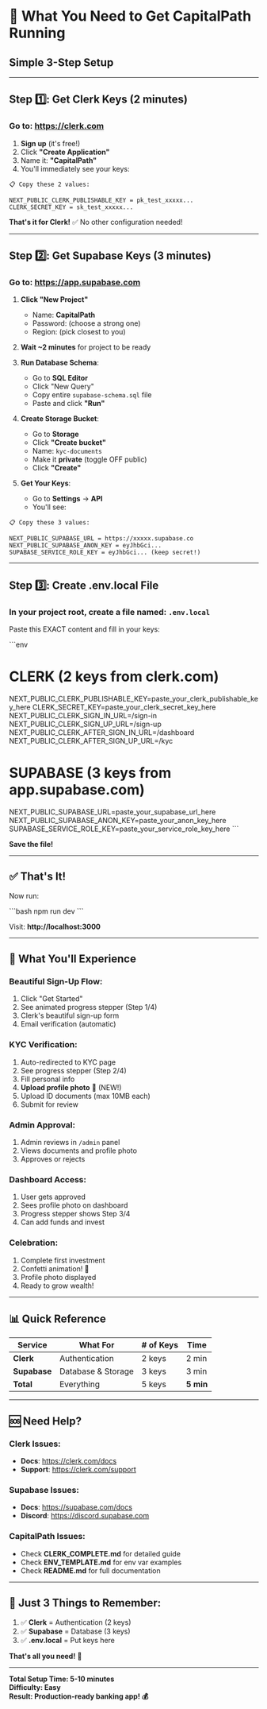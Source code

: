 # 🎯 What You Need to Get CapitalPath Running

## Simple 3-Step Setup

---

## Step 1️⃣: Get Clerk Keys (2 minutes)

### Go to: **https://clerk.com**

1. **Sign up** (it's free!)
2. Click **"Create Application"**
3. Name it: **"CapitalPath"**
4. You'll immediately see your keys:

```
📋 Copy these 2 values:

NEXT_PUBLIC_CLERK_PUBLISHABLE_KEY = pk_test_xxxxx...
CLERK_SECRET_KEY = sk_test_xxxxx...
```

**That's it for Clerk!** ✅ No other configuration needed!

---

## Step 2️⃣: Get Supabase Keys (3 minutes)

### Go to: **https://app.supabase.com**

1. **Click "New Project"**
   - Name: **CapitalPath**
   - Password: (choose a strong one)
   - Region: (pick closest to you)

2. **Wait ~2 minutes** for project to be ready

3. **Run Database Schema**:
   - Go to **SQL Editor**
   - Click "New Query"
   - Copy entire `supabase-schema.sql` file
   - Paste and click **"Run"**

4. **Create Storage Bucket**:
   - Go to **Storage**
   - Click **"Create bucket"**
   - Name: `kyc-documents`
   - Make it **private** (toggle OFF public)
   - Click **"Create"**

5. **Get Your Keys**:
   - Go to **Settings** → **API**
   - You'll see:

```
📋 Copy these 3 values:

NEXT_PUBLIC_SUPABASE_URL = https://xxxxx.supabase.co
NEXT_PUBLIC_SUPABASE_ANON_KEY = eyJhbGci...
SUPABASE_SERVICE_ROLE_KEY = eyJhbGci... (keep secret!)
```

---

## Step 3️⃣: Create .env.local File

### In your project root, create a file named: `.env.local`

Paste this EXACT content and fill in your keys:

\`\`\`env
# CLERK (2 keys from clerk.com)
NEXT_PUBLIC_CLERK_PUBLISHABLE_KEY=paste_your_clerk_publishable_key_here
CLERK_SECRET_KEY=paste_your_clerk_secret_key_here
NEXT_PUBLIC_CLERK_SIGN_IN_URL=/sign-in
NEXT_PUBLIC_CLERK_SIGN_UP_URL=/sign-up
NEXT_PUBLIC_CLERK_AFTER_SIGN_IN_URL=/dashboard
NEXT_PUBLIC_CLERK_AFTER_SIGN_UP_URL=/kyc

# SUPABASE (3 keys from app.supabase.com)
NEXT_PUBLIC_SUPABASE_URL=paste_your_supabase_url_here
NEXT_PUBLIC_SUPABASE_ANON_KEY=paste_your_anon_key_here
SUPABASE_SERVICE_ROLE_KEY=paste_your_service_role_key_here
\`\`\`

**Save the file!**

---

## ✅ That's It!

Now run:

\`\`\`bash
npm run dev
\`\`\`

Visit: **http://localhost:3000**

---

## 🎨 What You'll Experience

### **Beautiful Sign-Up Flow:**
1. Click "Get Started"
2. See animated progress stepper (Step 1/4)
3. Clerk's beautiful sign-up form
4. Email verification (automatic)

### **KYC Verification:**
1. Auto-redirected to KYC page
2. See progress stepper (Step 2/4)
3. Fill personal info
4. **Upload profile photo** 📸 (NEW!)
5. Upload ID documents (max 10MB each)
6. Submit for review

### **Admin Approval:**
1. Admin reviews in `/admin` panel
2. Views documents and profile photo
3. Approves or rejects

### **Dashboard Access:**
1. User gets approved
2. Sees profile photo on dashboard
3. Progress stepper shows Step 3/4
4. Can add funds and invest

### **Celebration:**
1. Complete first investment
2. Confetti animation! 🎉
3. Profile photo displayed
4. Ready to grow wealth!

---

## 📊 Quick Reference

| Service | What For | # of Keys | Time |
|---------|----------|-----------|------|
| **Clerk** | Authentication | 2 keys | 2 min |
| **Supabase** | Database & Storage | 3 keys | 3 min |
| **Total** | Everything | 5 keys | **5 min** |

---

## 🆘 Need Help?

### Clerk Issues:
- **Docs**: https://clerk.com/docs
- **Support**: https://clerk.com/support

### Supabase Issues:
- **Docs**: https://supabase.com/docs
- **Discord**: https://discord.supabase.com

### CapitalPath Issues:
- Check **CLERK_COMPLETE.md** for detailed guide
- Check **ENV_TEMPLATE.md** for env var examples
- Check **README.md** for full documentation

---

## 🎯 Just 3 Things to Remember:

1. ✅ **Clerk** = Authentication (2 keys)
2. ✅ **Supabase** = Database (3 keys)
3. ✅ **.env.local** = Put keys here

**That's all you need!** 🚀

---

**Total Setup Time: 5-10 minutes**  
**Difficulty: Easy**  
**Result: Production-ready banking app! 💰**

